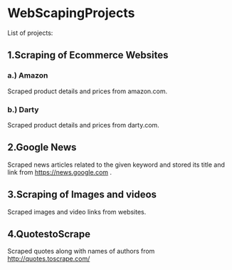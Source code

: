 # WebScapingProjects
List of projects:
## 1.Scraping of Ecommerce Websites
### a.) Amazon
Scraped product details and prices from amazon.com.
### b.) Darty
Scraped product details and prices from darty.com.
## 2.Google News
Scraped news articles related to the given keyword and stored its title and link from https://news.google.com .
## 3.Scraping of Images and videos
Scraped images and video links from websites.
## 4.QuotestoScrape
Scraped quotes along with names of authors from http://quotes.toscrape.com/

